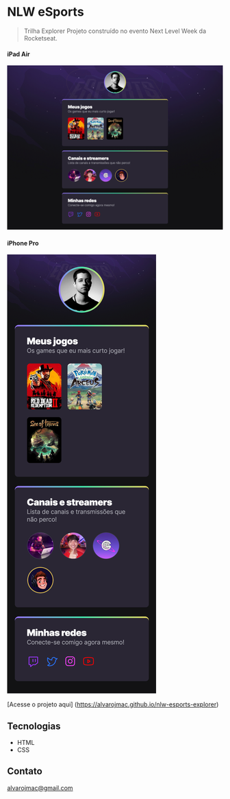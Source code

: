 # NLW eSports

> Trilha Explorer
Projeto construído no evento Next Level Week da Rocketseat.

#### iPad Air
![preview](./github/preview(iPad%20Air).png)

#### iPhone Pro 
![preview](./github/preview(iPhone%2012%20Pro).png)

[Acesse o projeto aqui] (https://alvarojmac.github.io/nlw-esports-explorer)

## Tecnologias

- HTML
- CSS

## Contato

alvarojmac@gmail.com
